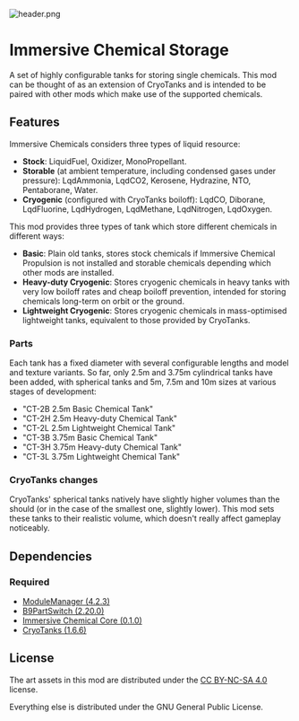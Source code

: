![header.png](https://raw.githubusercontent.com/CharleRoger/ImmersiveChemicalStorage/main/header.png)

# Immersive Chemical Storage
A set of highly configurable tanks for storing single chemicals. This mod can be thought of as an extension of CryoTanks and is intended to be paired with other mods which make use of the supported chemicals.

## Features
Immersive Chemicals considers three types of liquid resource:
- **Stock**: LiquidFuel, Oxidizer, MonoPropellant.
- **Storable** (at ambient temperature, including condensed gases under pressure): LqdAmmonia, LqdCO2, Kerosene, Hydrazine, NTO, Pentaborane, Water.
- **Cryogenic** (configured with CryoTanks boiloff): LqdCO, Diborane, LqdFluorine, LqdHydrogen, LqdMethane, LqdNitrogen, LqdOxygen.

This mod provides three types of tank which store different chemicals in different ways:
- **Basic**: Plain old tanks, stores stock chemicals if Immersive Chemical Propulsion is not installed and storable chemicals depending which other mods are installed.
- **Heavy-duty Cryogenic**: Stores cryogenic chemicals in heavy tanks with very low boiloff rates and cheap boiloff prevention, intended for storing chemicals long-term on orbit or the ground.
- **Lightweight Cryogenic**: Stores cryogenic chemicals in mass-optimised lightweight tanks, equivalent to those provided by CryoTanks.

### Parts
Each tank has a fixed diameter with several configurable lengths and model and texture variants. So far, only 2.5m and 3.75m cylindrical tanks have been added, with spherical tanks and 5m, 7.5m and 10m sizes at various stages of development:
- "CT-2B 2.5m Basic Chemical Tank"
- "CT-2H 2.5m Heavy-duty Chemical Tank"
- "CT-2L 2.5m Lightweight Chemical Tank"
- "CT-3B 3.75m Basic Chemical Tank"
- "CT-3H 3.75m Heavy-duty Chemical Tank"
- "CT-3L 3.75m Lightweight Chemical Tank"

### CryoTanks changes
CryoTanks' spherical tanks natively have slightly higher volumes than the should (or in the case of the smallest one, slightly lower). This mod sets these tanks to their realistic volume, which doesn't really affect gameplay noticeably.

## Dependencies
### Required
- [ModuleManager (4.2.3)](https://github.com/sarbian/ModuleManager)
- [B9PartSwitch (2.20.0)](https://github.com/blowfishpro/B9PartSwitch)
- [Immersive Chemical Core (0.1.0)](https://github.com/CharleRoger/ImmersiveChemicalCore)
- [CryoTanks (1.6.6)](https://github.com/post-kerbin-mining-corporation/CryoTanks)

## License
The art assets in this mod are distributed under the [CC BY-NC-SA 4.0](https://creativecommons.org/licenses/by-nc-sa/4.0/) license.

Everything else is distributed under the GNU General Public License.
